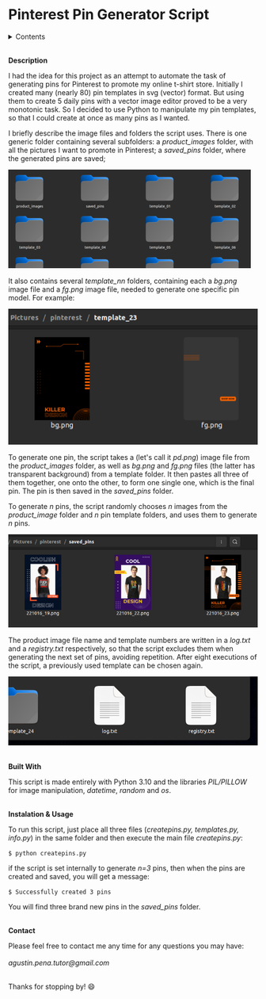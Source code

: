 # Pinterest Pin Generator Script

<details>
  <summary>Contents</summary>

  1. Description
  2. Built with
  3. Installation & Usage
  4. Contact
</details>
&nbsp;  


**Description**

I had the idea for this project as an attempt to automate the task of generating pins for Pinterest to promote my online t-shirt store. Initially I created many (nearly 80) pin templates in svg (vector) format. But using them to create 5 daily pins with a vector image editor proved to be a very monotonic task. So I decided to  use Python to manipulate my pin templates, so that I could create at once as many pins as I wanted.

I briefly describe the image files and folders the script uses. There is one generic folder containing several subfolders: a _product_images_ folder, with all the pictures I want to promote in Pinterest; a _saved_pins_ folder, where the generated pins are saved; 

!['Folders'](images/folders.png)

It also contains several _template_nn_ folders, containing each a _bg.png_ image file and a _fg.png_ image file, needed to generate one specific pin model. For example:

!['Product'](images/template.png)

To generate one pin, the script takes a (let's call it _pd.png_) image file from the _product_images_ folder, as well as  _bg.png_ and _fg.png_ files (the latter has transparent background) from a template folder. It then pastes all three of them together, one onto the other, to form one single one, which is the final pin. The pin is then saved in the _saved_pins_ folder.

To generate  _n_ pins, the script randomly chooses _n_ images from the _product_image_ folder and _n_ pin template folders, and uses them to generate _n_ pins.

!['Pins'](images/generated_pins.png)


The product image file name and template numbers are written in a _log.txt_ and a _registry.txt_ respectively, so that the script excludes them when generating the next set of pins, avoiding repetition. After eight executions of the script, a previously used template can be chosen again.

!['Registy & Log'](images/registry_log.png)
<br><br>  

__Built With__

This script is made entirely with Python 3.10 and the libraries _PIL/PILLOW_ for image manipulation, _datetime_, _random_ and _os_.
<br><br>

__Instalation & Usage__

To run this script, just place all three files (_createpins.py, templates.py, info.py_) in the same folder and then execute the main file _createpins.py_:

```shell
$ python createpins.py
```
if the script is set internally to generate _n=3_ pins, then when the pins are created and saved, you will get a message:
```shell
$ Successfully created 3 pins
```
You will find three brand new pins in the _saved_pins_ folder.
<br><br>

__Contact__

Please feel free to contact me any time for any questions you may have:  
&nbsp;  
_agustin.pena.tutor@gmail.com_
<br><br>

Thanks for stopping by! 😄
